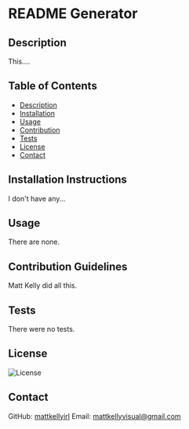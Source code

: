 # README Generator

## Description
This....

## Table of Contents
- [Description](#description)
- [Installation](#installation)
- [Usage](#usage)
- [Contribution](#contribution)
- [Tests](#tests)
- [License](#license)
- [Contact](#contact)

## Installation Instructions
I don't have any...

## Usage
There are none.

## Contribution Guidelines
Matt Kelly did all this.

## Tests
There were no tests.

## License
![License](https://img.shields.io/badge/license-MIT-blue.svg)

## Contact
GitHub: [mattkellyirl](https://github.com/mattkellyirl)
Email: mattkellyvisual@gmail.com
